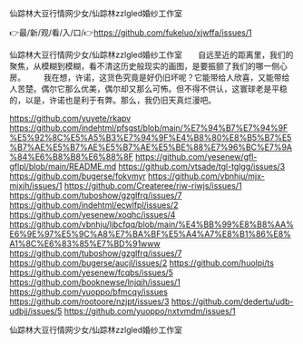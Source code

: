 仙踪林大豆行情网少女/仙踪林zzlgled婚纱工作室

👉最/新/观/看/入/口/👉https://github.com/fukeluo/xjwffa/issues/1

仙踪林大豆行情网少女/仙踪林zzlgled婚纱工作室　　自远至近的距离里，我们的聚焦，从模糊到模糊，看不清这历史般现实的画图，是要振颤了我们的哪一侧心房。
　　我在想，许诺，这货色究竟是好仍旧坏呢？它能带给人欣喜，又能带给人苦楚。偶尔它那么优美，偶尔却又那么可怖。但不得不供认，这寰球老是平稳的，以是，许诺也是利于有弊。那么，我仍旧天真烂漫吧。


https://github.com/yuyete/rkapv
https://github.com/indehtml/pfsgst/blob/main/%E7%94%B7%E7%94%9F%E5%92%8C%E5%A5%B3%E7%94%9F%E4%B8%80%E8%B5%B7%E5%B7%AE%E5%B7%AE%E5%B7%AE%E5%BE%88%E7%96%BC%E7%9A%84%E6%B8%B8%E6%88%8F
https://github.com/yesenew/gfl-gflpl/blob/main/README.md
https://github.com/vtsade/tgl-tglgg/issues/3
https://github.com/bugerse/fokvmyr
https://github.com/vbnhju/mjx-mjxjh/issues/1
https://github.com/Createree/riw-riwjs/issues/1
https://github.com/tuboshow/gzglfrq/issues/7
https://github.com/indehtml/ecwlfpl/issues/2
https://github.com/yesenew/xoqhc/issues/4
https://github.com/vbnhju/ljbcfqq/blob/main/%E4%BB%99%E8%B8%AA%E6%9E%97%E5%9C%A8%E7%BA%BF%E5%A4%A7%E8%B1%86%E8%A1%8C%E6%83%85%E7%BD%91www
https://github.com/tuboshow/gzglfrq/issues/7
https://github.com/bugerse/aucjl/issues/2
https://github.com/huolpi/ts
https://github.com/yesenew/fcqbs/issues/5
https://github.com/booknewse/lnjqjh/issues/1
https://github.com/yuoppo/bfmcqy/issues
https://github.com/rootoore/nzjpt/issues/3
https://github.com/dedertu/udb-udbjj/issues/5
https://github.com/yuoppo/nxtvmdm/issues/1

仙踪林大豆行情网少女/仙踪林zzlgled婚纱工作室
